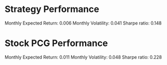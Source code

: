 # Strategy Performance
Monthly Expected Return: 0.006
Monthly Volatility: 0.041
Sharpe ratio: 0.148
# Stock PCG Performance
Monthly Expected Return: 0.011
Monthly Volatility: 0.048
Sharpe ratio: 0.228
